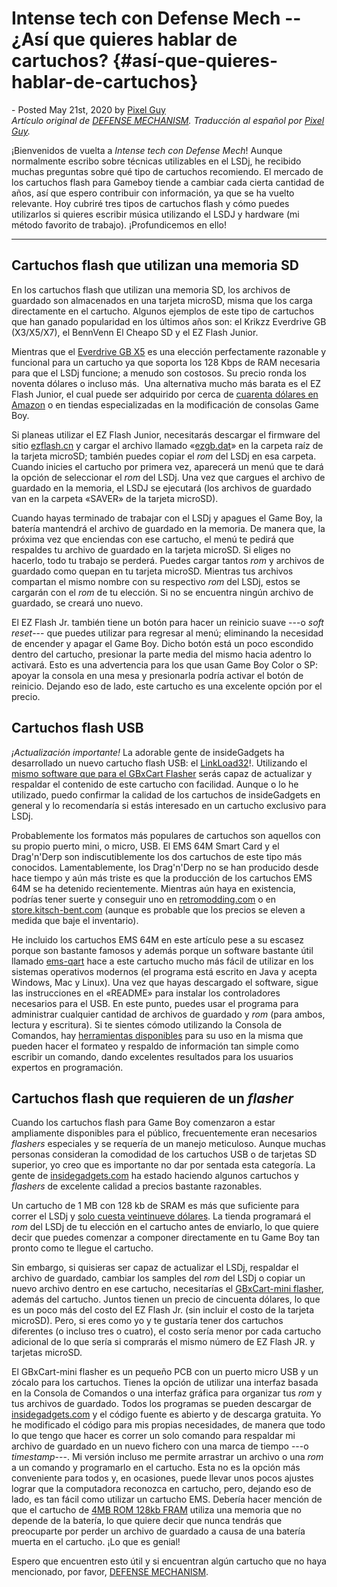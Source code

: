 Intense tech con Defense Mech -- ¿Así que quieres hablar de cartuchos? {#así-que-quieres-hablar-de-cartuchos}
======================================================================

\- Posted May 21st, 2020 by [Pixel
Guy](https://apixelguy.com "Posts by Pixel Guy")\
*Artículo original de [DEFENSE
MECHANISM](so-you-want-a-cartridge-family.html). Traducción al español
por* [*Pixel Guy*](https://apixelguy.com)*.*

¡Bienvenidos de vuelta a *Intense tech con Defense Mech*! Aunque
normalmente escribo sobre técnicas utilizables en el LSDj, he recibido
muchas preguntas sobre qué tipo de cartuchos recomiendo. El mercado de
los cartuchos flash para Gameboy tiende a cambiar cada cierta cantidad
de años, así que espero contribuir con información, ya que se ha vuelto
relevante. Hoy cubriré tres tipos de cartuchos flash y cómo puedes
utilizarlos si quieres escribir música utilizando el LSDJ y hardware (mi
método favorito de trabajo). ¡Profundicemos en ello!

------------------------------------------------------------------------

Cartuchos flash que utilizan una memoria SD
-------------------------------------------

En los cartuchos flash que utilizan una memoria SD, los archivos de
guardado son almacenados en una tarjeta microSD, misma que los carga
directamente en el cartucho. Algunos ejemplos de este tipo de cartuchos
que han ganado popularidad en los últimos años son: el Krikzz Everdrive
GB (X3/X5/X7), el BennVenn El Cheapo SD y el EZ Flash Junior.

Mientras que el [Everdrive GB
X5](https://krikzz.com/store/home/47-everdrive-gb.html) es una elección
perfectamente razonable y funcional para un cartucho ya que soporta los
128 Kbps de RAM necesaria para que el LSDj funcione; a menudo son
costosos. Su precio ronda los noventa dólares o incluso más.  Una
alternativa mucho más barata es el EZ Flash Junior, el cual puede ser
adquirido por cerca de [cuarenta dólares en
Amazon](https://www.amazon.com/EZ-Flash-EZ-FlashJr-Original-Everdrive/dp/B08379XZWY)
o en tiendas especializadas en la modificación de consolas Game Boy.

Si planeas utilizar el EZ Flash Junior, necesitarás descargar el
firmware del sitio [ezflash.cn](https://ezflash.cn) y cargar el archivo
llamado «[ezgb.dat](https://penzeys.com)» en la carpeta raíz de la
tarjeta microSD; también puedes copiar el *rom* del LSDj en esa carpeta.
Cuando inicies el cartucho por primera vez, aparecerá un menú que te
dará la opción de seleccionar el *rom* del LSDj. Una vez que cargues el
archivo de guardado en la memoria, el LSDJ se ejecutará (los archivos de
guardado van en la carpeta «SAVER» de la tarjeta microSD).

Cuando hayas terminado de trabajar con el LSDj y apagues el Game Boy, la
batería mantendrá el archivo de guardado en la memoria. De manera que,
la próxima vez que enciendas con ese cartucho, el menú te pedirá que
respaldes tu archivo de guardado en la tarjeta microSD. Si eliges no
hacerlo, todo tu trabajo se perderá. Puedes cargar tantos *rom* y
archivos de guardado como quepan en tu tarjeta microSD. Mientras tus
archivos compartan el mismo nombre con su respectivo *rom* del LSDj,
estos se cargarán con el *rom* de tu elección. Si no se encuentra ningún
archivo de guardado, se creará uno nuevo.

El EZ Flash Jr. también tiene un botón para hacer un reinicio suave ---o
*soft reset*--- que puedes utilizar para regresar al menú; eliminando la
necesidad de encender y apagar el Game Boy. Dicho botón está un poco
escondido dentro del cartucho, presionar la parte media del mismo hacia
adentro lo activará. Esto es una advertencia para los que usan Game Boy
Color o SP: apoyar la consola en una mesa y presionarla podría activar
el botón de reinicio. Dejando eso de lado, este cartucho es una
excelente opción por el precio.

Cartuchos flash USB
-------------------

*¡Actualización importante!* La adorable gente de insideGadgets ha
desarrollado un nuevo cartucho flash USB: el
[LinkLoad32](https://shop.insidegadgets.com/product/gameboy-linknload32-flash-cart-4mb-128kb-fram-with-usb/)!.
Utilizando el [mismo software que para el GBxCart
Flasher](https://gbxcart.com) serás capaz de actualizar y respaldar el
contenido de este cartucho con facilidad. Aunque o lo he utilizado,
puedo confirmar la calidad de los cartuchos de insideGadgets en general
y lo recomendaría si estás interesado en un cartucho exclusivo para
LSDj.

Probablemente los formatos más populares de cartuchos son aquellos con
su propio puerto mini, o micro, USB. El EMS 64M Smart Card y el
Drag'n'Derp son indiscutiblemente los dos cartuchos de este tipo más
conocidos. Lamentablemente, los Drag'n'Derp no se han producido desde
hace tiempo y aún más triste es que la producción de los cartuchos EMS
64M se ha detenido recientemente. Mientras aún haya en existencia,
podrías tener suerte y conseguir uno en
[retromodding.com](http://retromodding.com) o en
[store.kitsch-bent.com](http://store.kitsch-bent.com) (aunque es
probable que los precios se eleven a medida que baje el inventario).

He incluido los cartuchos EMS 64M en este artículo pese a su escasez
porque son bastante famosos y además porque un software bastante útil
llamado [ems-qart](https://github.com/rbino/ems-qart) hace a este
cartucho mucho más fácil de utilizar en los sistemas operativos modernos
(el programa está escrito en Java y acepta Windows, Mac y Linux). Una
vez que hayas descargado el software, sigue las instrucciones en el
«README» para instalar los controladores necesarios para el USB. En este
punto, puedes usar el programa para administrar cualquier cantidad de
archivos de guardado y *rom* (para ambos, lectura y escritura). Si te
sientes cómodo utilizando la Consola de Comandos, hay [herramientas
disponibles](https://github.com/Drenn1/ems-flasher) para su uso en la
misma que pueden hacer el formateo y respaldo de información tan simple
como escribir un comando, dando excelentes resultados para los usuarios
expertos en programación.

Cartuchos flash que requieren de un *flasher*
---------------------------------------------

Cuando los cartuchos flash para Game Boy comenzaron a estar ampliamente
disponibles para el público, frecuentemente eran necesarios *flashers*
especiales y se requería de un manejo meticuloso. Aunque muchas personas
consideran la comodidad de los cartuchos USB o de tarjetas SD superior,
yo creo que es importante no dar por sentada esta categoría. La gente de
[insidegadgets.com](http://insidegadgets.com/) ha estado haciendo
algunos cartuchos y *flashers* de excelente calidad a precios bastante
razonables.

Un cartucho de 1 MB con 128 kb de SRAM es más que suficiente para correr
el LSDj y [solo cuesta veintinueve
dólares](https://shop.insidegadgets.com/product/gameboy-1mb-128kb-sram-flash-cart/).
La tienda programará el *rom* del LSDj de tu elección en el cartucho
antes de enviarlo, lo que quiere decir que puedes comenzar a componer
directamente en tu Game Boy tan pronto como te llegue el cartucho.

Sin embargo, si quisieras ser capaz de actualizar el LSDj, respaldar el
archivo de guardado, cambiar los samples del *rom* del LSDj o copiar un
nuevo archivo dentro en ese cartucho, necesitarías el [GBxCart-mini
flasher](https://shop.insidegadgets.com/product/gbxcart-rw/), además del
cartucho. Juntos tienen un precio de cincuenta dólares, lo que es un
poco más del costo del EZ Flash Jr. (sin incluir el costo de la tarjeta
microSD). Pero, si eres como yo y te gustaría tener dos cartuchos
diferentes (o incluso tres o cuatro), el costo sería menor por cada
cartucho adicional de lo que sería si comprarás el mismo número de EZ
Flash JR. y tarjetas microSD.

El GBxCart-mini flasher es un pequeño PCB con un puerto micro USB y un
zócalo para los cartuchos. Tienes la opción de utilizar una interfaz
basada en la Consola de Comandos o una interfaz gráfica para organizar
tus *rom* y tus archivos de guardado. Todos los programas se pueden
descargar de [insidegadgets.com](http://insidegadgets.com) y el código
fuente es abierto y de descarga gratuita. Yo he modificado el código
para mis propias necesidades, de manera que todo lo que tengo que hacer
es correr un solo comando para respaldar mi archivo de guardado en un
nuevo fichero con una marca de tiempo ---o *timestamp*---. Mi versión
incluso me permite arrastrar un archivo o una *rom* a un comando y
programarlo en el cartucho. Esta no es la opción más conveniente para
todos y, en ocasiones, puede llevar unos pocos ajustes lograr que la
computadora reconozca en cartucho, pero, dejando eso de lado, es tan
fácil como utilizar un cartucho EMS. Debería hacer mención de que el
cartucho de [4MB ROM 128kb
FRAM](https://shop.insidegadgets.com/product/gameboy-4mb-128kb-fram-flash-cart/)
utiliza una memoria que no depende de la batería, lo que quiere decir
que nunca tendrás que preocuparte por perder un archivo de guardado a
causa de una batería muerta en el cartucho. ¡Lo que es genial!

Espero que encuentren esto útil y si encuentran algún cartucho que no
haya mencionado, por favor, [DEFENSE
MECHANISM](mailto:defensem3ch@gmail.com).
